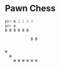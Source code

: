 # Pawn Chess

```javascript
pc> m 2 1 2 2
pc> p
B B B B B B

            B B


W
  W
    W W W W W W
```
